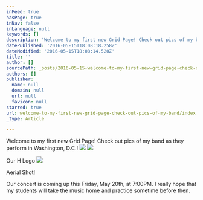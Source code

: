 ```yaml
---
inFeed: true
hasPage: true
inNav: false
inLanguage: null
keywords: []
description: 'Welcome to my first new Grid Page! Check out pics of my band as they perform in Washington, D.C.!'
datePublished: '2016-05-15T18:08:18.258Z'
dateModified: '2016-05-15T18:08:14.520Z'
title: ''
author: []
sourcePath: _posts/2016-05-15-welcome-to-my-first-new-grid-page-check-out-pics-of-my-band.md
authors: []
publisher:
  name: null
  domain: null
  url: null
  favicon: null
starred: true
url: welcome-to-my-first-new-grid-page-check-out-pics-of-my-band/index.html
_type: Article

---
```

Welcome to my first new Grid Page! Check out pics of my band as they perform in Washington, D.C.!
![](https://the-grid-user-content.s3-us-west-2.amazonaws.com/d0287a67-50b5-4fe5-9685-d0f60d60984b.jpg)
![](https://the-grid-user-content.s3-us-west-2.amazonaws.com/5f4c8627-812f-4209-a97d-2eb658a9acb2.gif)

Our H Logo
![](https://the-grid-user-content.s3-us-west-2.amazonaws.com/ff74a534-82f7-433f-a8fc-de8c5194969b.jpg)

Aerial Shot!

Our concert is coming up this Friday, May 20th, at 7:00PM. I really hope that my students will take the music home and practice sometime before then.